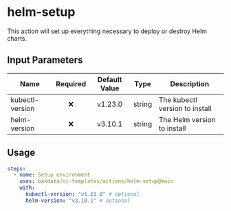 # helm-setup

This action will set up everything necessary to deploy or destroy Helm charts.

## Input Parameters

| Name            | Required | Default Value |  Type  | Description                    |
| --------------- | :------: | :-----------: | :----: | ------------------------------ |
| kubectl-version |    ❌     |    v1.23.0    | string | The kubectl version to install |
| helm-version    |    ❌     |    v3.10.1    | string | The Helm version to install    |

## Usage

```yaml
steps:
  - name: Setup environment
    uses: bakdata/ci-templates/actions/helm-setup@main
    with:
      kubectl-version: "v1.23.0" # optional
      helm-version: "v3.10.1" # optional
```
